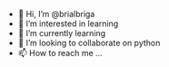 - 👋 Hi, I’m @brialbriga
- 👀 I’m interested in learning 
- 🌱 I’m currently learning 
- 💞️ I’m looking to collaborate on python
- 📫 How to reach me ...

<!---
brialbriga/brialbriga is a ✨ special ✨ repository because its `README.md` (this file) appears on your GitHub profile.
You can click the Preview link to take a look at your changes.
--->
